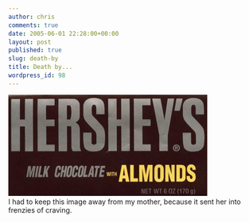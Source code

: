 ```yaml
---
author: chris
comments: true
date: 2005-06-01 22:28:00+00:00
layout: post
published: true
slug: death-by
title: Death by...
wordpress_id: 98
---
```


[![](/static/img/Hersheys_with_Almonds002.jpg)](/static/img/Hershey%27s_with_Almonds002.jpg)  
I had to keep this image away from my mother, because it sent her into frenzies of craving.
